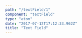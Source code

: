 ```yaml
---
path: "/textField/1"
component: "textField"
type: "atom"
date: "2017-07-12T17:12:33.962Z"
title: "Text Field"
---
```

<codeblock>
<TextField
  color="dark.blue"
  fontSize={3}
  letterSpacing="textField"
  lineHeight={4}
  opacity="0.2"
  placeholder="email address"
  placeholderColor="#ddd"
  placeholderFontSize="1.2rem"
  placeholderFontStyle="italic"
  py="15px"
  px="24px"
/>
</codeblock>
